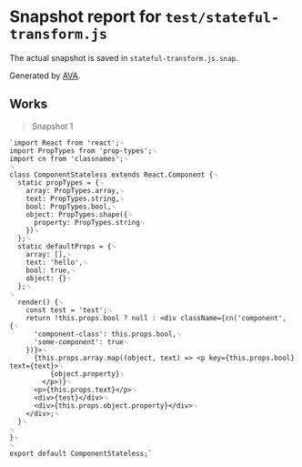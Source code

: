 # Snapshot report for `test/stateful-transform.js`

The actual snapshot is saved in `stateful-transform.js.snap`.

Generated by [AVA](https://ava.li).

## Works

> Snapshot 1

    `import React from 'react';␊
    import PropTypes from 'prop-types';␊
    import cn from 'classnames';␊
    ␊
    class ComponentStateless extends React.Component {␊
      static propTypes = {␊
        array: PropTypes.array,␊
        text: PropTypes.string,␊
        bool: PropTypes.bool,␊
        object: PropTypes.shape({␊
          property: PropTypes.string␊
        })␊
      };␊
      static defaultProps = {␊
        array: [],␊
        text: 'hello',␊
        bool: true,␊
        object: {}␊
      };␊
    ␊
      render() {␊
        const test = 'test';␊
        return !this.props.bool ? null : <div className={cn('component', {␊
          'component-class': this.props.bool,␊
          'some-component': true␊
        })}>␊
          {this.props.array.map((object, text) => <p key={this.props.bool} text={text}>␊
              {object.property}␊
            </p>)}␊
          <p>{this.props.text}</p>␊
          <div>{test}</div>␊
          <div>{this.props.object.property}</div>␊
        </div>;␊
      }␊
    ␊
    }␊
    ␊
    export default ComponentStateless;`
